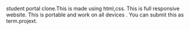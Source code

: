
student portal clone.This is made using html,css.
This is full responsive website.
This is portable and work on all devices .
You can submit this as term.projext.

